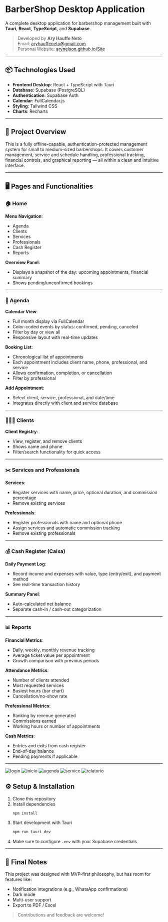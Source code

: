 # BarberShop Desktop Application

A complete desktop application for barbershop management built with **Tauri**, **React**, **TypeScript**, and **Supabase**.

> Developed by **Ary Hauffe Neto**  
> Email: aryhauffeneto@gmail.com  
> Personal Website: [arynelson.github.io/Site](https://arynelson.github.io/Site/)

---

## 📦 Technologies Used

- **Frontend Desktop**: React + TypeScript with Tauri
- **Database**: Supabase (PostgreSQL)
- **Authentication**: Supabase Auth
- **Calendar**: FullCalendar.js
- **Styling**: Tailwind CSS
- **Charts**: Recharts

---

## 🧠 Project Overview

This is a fully offline-capable, authentication-protected management system for small to medium-sized barbershops. It covers customer management, service and schedule handling, professional tracking, financial controls, and graphical reporting — all within a clean and intuitive interface.

---

## 🖥️ Pages and Functionalities

### 🏠 Home
**Menu Navigation**:
- Agenda
- Clients
- Services
- Professionals
- Cash Register
- Reports

**Overview Panel**:
- Displays a snapshot of the day: upcoming appointments, financial summary
- Shows pending/unconfirmed bookings

---

### 📅 Agenda
**Calendar View**:
- Full month display via FullCalendar
- Color-coded events by status: confirmed, pending, canceled
- Filter by day or view all
- Responsive layout with real-time updates

**Booking List**:
- Chronological list of appointments
- Each appointment includes client name, phone, professional, and service
- Allows confirmation, completion, or cancellation
- Filter by professional

**Add Appointment**:
- Select client, service, professional, and date/time
- Integrates directly with client and service database

---

### 🧑‍🤝‍🧑 Clients
**Client Registry**:
- View, register, and remove clients
- Shows name and phone
- Filter/search functionality for quick access

---

### ✂️ Services and Professionals
**Services**:
- Register services with name, price, optional duration, and commission percentage
- Remove existing services

**Professionals**:
- Register professionals with name and optional phone
- Assign services and automatic commission tracking
- Remove existing professionals

---

### 💰 Cash Register (Caixa)
**Daily Payment Log**:
- Record income and expenses with value, type (entry/exit), and payment method
- See real-time transaction history

**Summary Panel**:
- Auto-calculated net balance
- Separate cash-in / cash-out categorization

---

### 📊 Reports
**Financial Metrics**:
- Daily, weekly, monthly revenue tracking
- Average ticket value per appointment
- Growth comparison with previous periods

**Attendance Metrics**:
- Number of clients attended
- Most requested services
- Busiest hours (bar chart)
- Cancellation/no-show rate

**Professional Metrics**:
- Ranking by revenue generated
- Commissions earned
- Working hours or number of appointments

**Cash Metrics**:
- Entries and exits from cash register
- End-of-day balance
- Pending payments if applicable

---
![login](https://github.com/Arynelson/BarberShop/tree/main/BarberShop/src/assets/print/login.png)
![inicio](https://github.com/Arynelson/BarberShop/tree/main/BarberShop/src/assets/print/inicio.png)
![agenda](https://github.com/Arynelson/BarberShop/tree/main/BarberShop/src/assets/print/agenda.png)
![service](https://github.com/Arynelson/BarberShop/tree/main/BarberShop/src/assets/print/service.png)
![relatorio](https://github.com/Arynelson/BarberShop/tree/main/BarberShop/src/assets/print/relatorio.png)


## ⚙️ Setup & Installation
1. Clone this repository
2. Install dependencies
   ```bash
   npm install
   ```
3. Start development with Tauri
   ```bash
   npm run tauri dev
   ```
4. Make sure to configure `.env` with your Supabase credentials

---

## 📌 Final Notes
This project was designed with MVP-first philosophy, but has room for features like:
- Notification integrations (e.g., WhatsApp confirmations)
- Dark mode
- Multi-user support
- Export to PDF / Excel

> Contributions and feedback are welcome!

